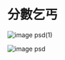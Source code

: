 # 分數乞丐

![image psd(1)](https://github.com/user-attachments/assets/85367836-3501-44cf-8865-0f603d969eeb)


![image psd](https://github.com/user-attachments/assets/3205f4c6-e8cd-48c9-b5aa-93bda6b451e0)
